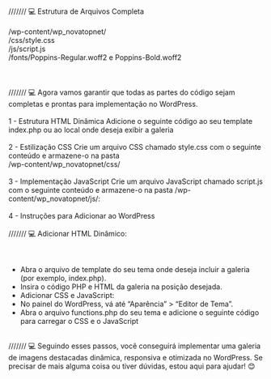 /////// 💻 Estrutura de Arquivos Completa
<br>
<br> /wp-content/wp_novatopnet/
<br> /css/style.css
<br> /js/script.js
<br> /fonts/Poppins-Regular.woff2 e Poppins-Bold.woff2
<br><br><br><br>
/////// 💻 Agora vamos garantir que todas as partes do código sejam completas e prontas para implementação no WordPress.
<br><br>
1 - Estrutura HTML Dinâmica
Adicione o seguinte código ao seu template index.php ou ao local onde deseja exibir a galeria
<br><br>
2 - Estilização CSS
Crie um arquivo CSS chamado style.css com o seguinte conteúdo e armazene-o na pasta<br>/wp-content/wp_novatopnet/css/
<br><br>
3 - Implementação JavaScript
Crie um arquivo JavaScript chamado script.js com o seguinte conteúdo e armazene-o na pasta /wp-content/wp_novatopnet/js/:
<br><br>
4 - Instruções para Adicionar ao WordPress
<br><br>
/////// 💻 Adicionar HTML Dinâmico:
<br><br><br>
- Abra o arquivo de template do seu tema onde deseja incluir a galeria (por exemplo, index.php).
- Insira o código PHP e HTML da galeria na posição desejada.
- Adicionar CSS e JavaScript:
- No painel do WordPress, vá até “Aparência” > “Editor de Tema”.
- Abra o arquivo functions.php do seu tema e adicione o seguinte código para carregar o CSS e o JavaScript
<br>
/////// 💻 Seguindo esses passos, você conseguirá implementar uma galeria de imagens destacadas dinâmica, responsiva e otimizada no WordPress. Se precisar de mais alguma coisa ou tiver dúvidas, estou aqui para ajudar! 😊
